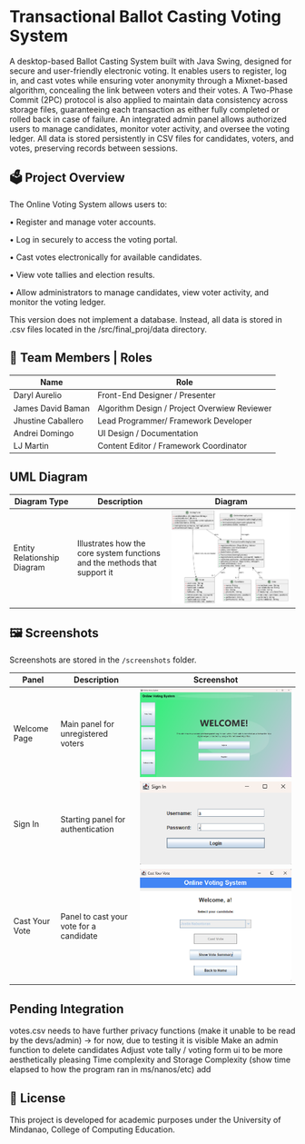 # Transactional Ballot Casting Voting System
A desktop-based Ballot Casting System built with Java Swing, designed for secure and user-friendly electronic voting. It enables users to register, log in, and cast votes while ensuring voter anonymity through a Mixnet-based algorithm, concealing the link between voters and their votes. A Two-Phase Commit (2PC) protocol is also applied to maintain data consistency across storage files, guaranteeing each transaction as either fully completed or rolled back in case of failure. An integrated admin panel allows authorized users to manage candidates, monitor voter activity, and oversee the voting ledger. All data is stored persistently in CSV files for candidates, voters, and votes, preserving records between sessions.    

## 🗳️ Project Overview   
The Online Voting System allows users to:   

• Register and manage voter accounts.

• Log in securely to access the voting portal.  

• Cast votes electronically for available candidates.   

• View vote tallies and election results.    

• Allow administrators to manage candidates, view voter activity, and monitor the voting ledger.    

This version does not implement a database. Instead, all data is stored in .csv files located in the /src/final_proj/data directory.

## 👥 Team Members | Roles
| Name | Role |
|------|------|
| Daryl Aurelio | Front-End Designer / Presenter  |
| James David Baman | Algorithm Design / Project Overwiew Reviewer |
| Jhustine Caballero | Lead Programmer/ Framework Developer |
| Andrei Domingo | UI Design / Documentation |
| LJ Martin | Content Editor / Framework Coordinator |
## UML Diagram

| Diagram Type | Description | Diagram |
|---------------|--------------|----------|
| Entity Relationship Diagram | Illustrates how the core system functions and the methods that support it | ![UML Diagram](uml/UML_Diagram.png) |

## 🖼️ Screenshots
Screenshots are stored in the `/screenshots` folder.

| Panel | Description | Screenshot |
|--------|--------------|-------------|
| Welcome Page | Main panel for unregistered voters  | ![Welcome Page](screenshots/welcomepage.png) |
| Sign In | Starting panel for authentication | ![Sign In](screenshots/signin.png) |
| Cast Your Vote | Panel to cast your vote for a candidate  | ![Cast Your Vote](screenshots/castyourvote.png) |

## Pending Integration
votes.csv needs to have further privacy functions (make it unable to be read by the devs/admin)
-> for now, due to testing it is visible
Make an admin function to delete candidates
Adjust vote tally / voting form ui to be more aesthetically pleasing
Time complexity and Storage Complexity (show time elapsed to how the program ran in ms/nanos/etc)
add 

## 📝 License
This project is developed for academic purposes under the University of Mindanao, College of Computing Education.












